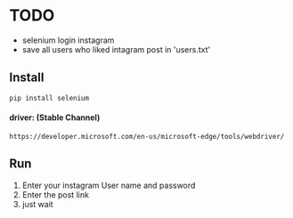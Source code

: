 # TODO
- selenium login instagram
- save all users who liked intagram post in 'users.txt'

## Install
````
pip install selenium
````
#### driver: (Stable Channel)
```` 
https://developer.microsoft.com/en-us/microsoft-edge/tools/webdriver/
```` 
## Run
1. Enter your instagram User name and password
2. Enter the post link
3. just wait
